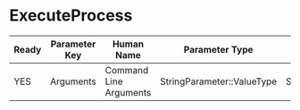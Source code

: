 # ExecuteProcess #

| Ready | Parameter Key | Human Name | Parameter Type | Parameter Class |
|-------|---------------|------------|-----------------|----------------|
| YES | Arguments | Command Line Arguments | StringParameter::ValueType | StringParameter |
